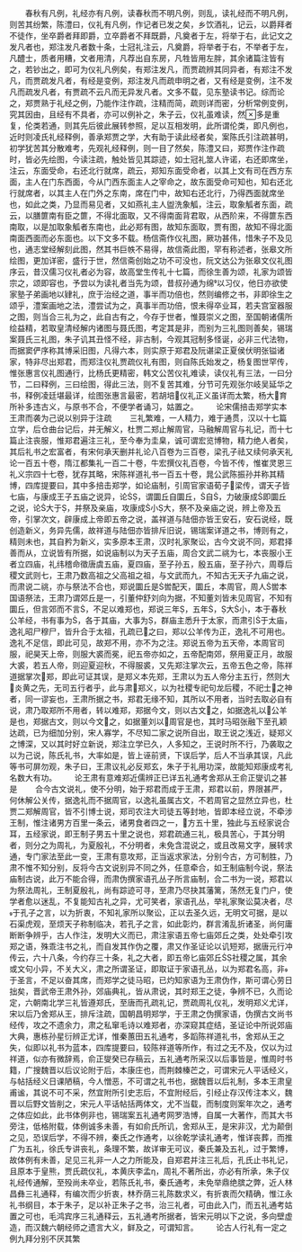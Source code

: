 <!-- { "loadSidebar": true } -->
　　春秋有凡例，礼经亦有凡例，读春秋而不明凡例，则乱，读礼经而不明凡例，则苦其纷繁，陈澧曰，仪礼有凡例，作记者已发之矣，乡饮酒礼，记云，以爵拜者不徒作，坐卒爵者拜即爵，立卒爵者不拜既爵，凡奠者于左，将举于右，此记文之发凡者也，郑注发凡者数十条，士冠礼注云，凡奠爵，将举者于右，不举者于左，凡醴士，质者用糟，文者用清，凡荐出自东房，凡牲皆用左胖，其余诸篇注皆有之，若钞出之，即可为仪礼凡例矣，有郑注发凡，而贾疏辨其同异者，有郑注不发凡，而贾疏发凡者，有经是变例，郑注发凡而疏申明之者，又有经是变例，注不发凡而疏发凡者，有贾疏不云凡而无异发凡者。文多不载，见东塾读书记。综而论之，郑贾熟于礼经之例，乃能作注作疏，注精而简，疏则详而密，分析常例变例，究其因由，且经有不具者，亦可以例补之，朱子云，仪礼虽难读，然多是重复，伦类若通，则其先后彼此展转参照，足以互相发明，此所谓伦类，即凡例也，近时则凌氏礼经释例，善承郑贾之学，大有助于读此经者矣，案陈氏引注疏甚明，初学犹苦其分散难考，先观礼经释例，则一目了然矣，陈澧又曰，郑贾作注作疏时，皆必先绘图，今读注疏，触处皆见其踪迹，如士冠礼筮人许诺，右还即席坐，注云，东面受命，右还北行就席，疏云，郑知东面受命者，以其上文有司在西方东面，主人在门东西面，今从门西东面主人之宰命之，故东面受命可知也，知右还北行就席者，以其主人在门外之东南，席在门中，故知右还北行，乃得西面就席坐也，如此之类，乃显而易见者，又如燕礼主人盥洗象觚，注云，取象觚者东面，疏云，以膳篚南有臣之篚，不得北面取，又不得南面背君取，从西阶来，不得篚东西南取，以是加取象觚者东南也，此必郑有图，故知东面取，贾有图，故知不得北面南面西面而必东面也。以下文多不载。杨信斋作仪礼图，厥功甚伟，惜朱子不及见也，通志堂经解刻此图，然其书巨帙不易得，故信斋此图，罕有称述者，张皋文所绘图，更加详密，盛行于世，然信斋创始之功不可没也，阮文达公为张皋文仪礼图序云，昔汉儒习仪礼者必为容，故高堂生传礼十七篇，而徐生善为颂，礼家为颂皆宗之，颂即容也，予尝以为读礼者当先为颂，昔叔孙通为绵以习仪，他日亦欲使家塾子弟画地以肄礼，庶于治经之道，事半而功倍也，然则编修之书，非即徐生之颂乎，澧案画地之法，澧尝试为之，真事半而功倍，恨未得卒业耳，若夫宫室器服之图，则当合三礼为之，此自古有之，今存于世者，惟聂崇义之图，至国朝诸儒所绘益精，若取皇清经解内诸图与聂氏图，考定其是非，而别为三礼图则善矣，锡瑞案聂氏三礼图，朱子讥其丑怪不经，非古制，今观其冠制多怪诞，必非三代法物，而据窦俨序称其博采旧图，凡得六本，则实原于郑君及阮谌梁正夏侯伏明张镒诸家，特非尽出郑君，而郑注仪礼贾疏仪礼有图，则自陈氏始发之，杨复图世罕传，惟张惠言仪礼图通行，比杨氏更精密，韩文公苦仪礼难读，读仪礼有三法，一曰分节，二曰释例，三曰绘图，得此三法，则不复苦其难，分节可先观张尔岐吴延华之书，释例凌廷堪最详，绘图张惠言最密，若胡培仪礼正义虽详而太繁，杨大育所补多违古义，与原书不合，不便学者诵习，姑置之。
　　论宋儒掊击郑学实本王肃而袭为己说以别异于注疏
　　三礼繁难，一人精力，难于通贯，汉以十七篇立学，后仓曲台记后，并无解义，杜贾二郑止解周官，马融解周官与礼记，而十七篇止注丧服，惟郑君遍注三礼，至今奉为圭臬，诚可谓宏览博物，精力绝人者矣，其后礼书之宏富者，有宋何承天删并礼论八百卷为三百卷，梁孔子祛又续何承天礼论一百五十卷，隋江都集礼一百二十卷，牛宏撰仪礼百卷，今皆不传，惟崔灵恩三礼义宗四十七卷，犹存其略，宋陈祥道礼书一百五十卷，晁公武陈振孙并称其精博，四库提要曰，其中多掊击郑学，如论庙制，引周官家语荀子梁传，谓天子皆七庙，与康成王子五庙之说异，论，谓圜丘自圜丘，自，力破康成即圜丘之说，论大于，并祭及亲庙，攻康成小大，祭不及亲庙之说，辨上帝及五帝，引掌次文，辟康成上帝即五帝之说，盖祥道与陆佃亦皆王安石，安石说经，既创造新义，务异先儒，故祥道与陆佃亦皆排斥旧说，锡瑞案详道之书，博则有之，精则未也，其自矜为新义，实多原本王肃，汉时礼家聚讼，古今文说不同，郑君择善而从，立说皆有所据，如说庙制以为天子五庙，周合文武二祧为七，本丧服小王者立四庙，礼纬稽命徵唐虞五庙，夏四庙，至子孙五，殷五庙，至子孙六，周尊后稷文武则七，王肃乃数高祖之父高祖之祖，与文武而九，不知古无天子九庙之说，而肃说二祧，亦与祭法不合也，郑说圜丘是喾配天，圜丘，本周官，周人喾本国语祭法，王肃乃谓郊丘是一，引董仲舒刘向为据，不知董刘皆未见周官，不知有圜丘，但言郊而不言，不足以难郑也，郑说三年，五年，大小，本于春秋公羊经，书有事为，各于其庙，大事为，群庙主悉升于太家，而肃引于太庙，逸礼昭尸穆尸，皆升合于太祖，孔疏已之曰，郑以公羊传为正，逸礼不可用也。逸礼不足信，即此可见，故郑不用，亦不为之注。郑说五帝为五天帝，本周官司服，祀昊天上帝，则服大裘而冕，祀五帝亦如之，五帝配南郊，祭用夏正月，故服大裘，若五人帝，则迎夏迎秋，不得服裘，又先郑注掌次云，五帝五色之帝，陈祥道据掌次郑，即此可证其误，是郑义本先郑，王肃以为五人帝分主五行，然则大炎黄之先，无司五行者乎，此与肃郑义，以为社稷专祀句龙后稷，不祀士之神者，同一谬妄也，王肃所据之书，郑君无缘不知，其所以不用者，当时去取必自有说，肃乃取郑所不用者，转以难郑，郑据今文，则以古文之，如据逸礼以公羊是也，郑据古文，则以今文之，如据董刘以周官是也，其时马昭张融下至孔颖达疏，已为细加分别，宋人寡学，不尽知二家之说所自出，取王说之浅近，疑郑义之博深，又以其时好立新说，郑注立学已久，人多知之，王说时所不行，乃袭取之以为己说，陈氏礼书，大率如是，皆上诬前贤，下误后学，后人不当承其误，凡此等书可屏勿观，朱子曰，王肃议礼必反郑玄，朱子于礼用功深，故能知郑康成考礼名数大有功。
　　论王肃有意难郑近儒辨正已详五礼通考舍郑从王俞正燮讥之甚是
　　合今古文说礼，使不分明，始于郑君而成于王肃，郑君以前，界限甚严，何休解公关传，据逸礼而不据周官，以逸礼虽属古文，不若周官之显然立异也，杜贾二郑解周官，皆不引博士说，郑司农注大司徒五等封地，皆即本经立说，不牵涉王制，惟注诸男方百里一条云，诸男食者四之一，方五十里，独此与五经家说合耳，五经家说，即王制子男五十里之说也，郑君疏通三礼，极具苦心，于其分明者，则分之为周礼，为夏殷礼，不分明者，未免含混说之，或且改易文字，展转求通，专门家法至此一变，王肃有意攻郑，正当返求家法，分别今古，方可制胜，乃肃不惟不知分别，反将今古文说别异不同之外，任意牵合，如王制庙制今说，祭法庙制古说，此万不能合得，而肃伪撰家语孔丛子所言庙制，合二书为一说，郑君以为祭法周礼，王制夏殷礼，尚有踪迹可寻，至肃乃尽抉其藩篱，荡然无复门户，使学者愈以迷乱，不复能知古礼之异，尤可笑者，家语孔丛，举礼家聚讼莫决者，尽于孔子之言，以为折衷，不知礼家所以聚讼，正以去圣久远，无明文可据，是以石渠虎观，至烦天子称制临决，若孔子之言，如此彰灼，群言淆乱折诸圣，尚何庸断断争辨乎，古人作注，发明大义而已，肃注家语五帝七庙郊丘之类，处处牵引攻郑之语，殊乖注书之礼，而自发其作伪之覆，肃又作圣证论以讥短郑，据唐元行冲传云，六十八条，今约存三十条，礼之大者，即五帝匕庙郊丘社稷之属，其余或文句小异，不关大义，肃之所谓圣证，即取证于家语孔丛，以为郑君名高，非于圣言，不足以奋其席，而郑学之徒马昭，已灼知家语为王肃伪作，斯可谓心劳日拙矣，晋武帝王肃外孙，郊庙典礼，皆从肃说，其时郑王之徒，争辨不已，久而论定，六朝南北学三礼皆遵郑氏，至唐而孔疏礼记，贾疏周礼仪礼，发明郑义尤详，宋以后乃舍郑从王，排斥注疏，国朝昌明郑学，于王肃之伪撰家语，伪撰古文尚书经传，攻之不遗余力，肃之私窜毛诗以难郑者，亦深窥其症结，圣证论中所说郊庙大典，惠栋孙星衍辨正尤详，惟秦蕙田五礼通考，多蹈陈祥道礼书，舍郑从王之失，似即以礼书为蓝本，四库提要曰，较陈祥道等所作，有过之无不及，仅以为过祥道，似亦有微辞焉，俞正燮癸已存稿云，五礼通考所采汉以后事皆是，惟周时书籍，广搜魏晋以后议论附于后，本康庄也，而荆棘榛芒之，可谓宋元人平话经义，与帖括经义日课陋稿，今人憎恶，不可谓之礼书也，据魏晋以后礼制，多本王肃皇甫谧，其说不可不采，然宜附所引史志后，不宜附经后，引经止存汉传注本义，魏晋以后野文皆削之，宋元人平话帖括两体文，尤不当载，而制度则案年次之，通考之体应如此，此书体例非也，锡瑞案五礼通考网罗浩博，自属一大著作，而其大书旁注，低格附载，体例诚多未善，有如俞氏所讥，舍郑从王，是宋非汉，尤为颠倒之见，恐误后学，不得不辨，秦氏之作通考，以徐乾学读礼通考，惟详丧葬，而推广为五礼，徐氏专讲丧礼，条理不繁，故详审无可议，秦氏兼及五礼，过于繁博，故体例有未善，足见三礼非一人之力所能及，自郑君并注三礼后，孔氏止书礼记，且原本于皇熊，贾氏疏仪礼，本黄庆李孟η，周礼不著所出，亦必有所承，朱子仪礼经传通解，至殁尚未卒业，若陈氏礼书，秦氏通考，未免举鼎绝膑之弊，近人林昌彝三礼通释，有编次而少折衷，林乔荫三礼陈数求义，有折衷而欠精确，惟江永礼书纲目，本于朱子，足以补正朱子之书，治三礼者，可由此入门，而五礼通考姑置之可也，毛鸿宾序三礼通释云，五礼通考所据者，皆宋元明以下之说，多向壁虚造，而汉魏六朝经师之遗言大义，鲜及之，可谓知言。
　　论古人行礼有一定之例九拜分别不厌其繁
